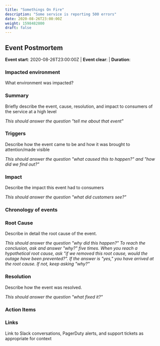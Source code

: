 ```yaml
---
title: "Somethings On Fire"
description: "Some service is reporting 500 errors"
date: 2020-08-26T23:00:00Z
weight: 1598482800
draft: false
---
```


## Event Postmortem
**Event start**: 2020-08-26T23:00:00Z | **Event clear**:  | **Duration**: 

### Impacted environment

What environment was impacted?

### Summary

Briefly describe the event, cause, resolution, and impact to consumers of the service at a high level

_This should answer the question "tell me about that event"_

### Triggers

Describe how the event came to be and how it was brought to attention/made visible

_This should answer the question "what caused this to happen?" and "how did we find out?"_

### Impact

Describe the impact this event had to consumers

_This should answer the question "what did customers see?"_

### Chronology of events


### Root Cause

Describe in detail the root cause of the event. 

_This should answer the question "why did this happen?" To reach the conclusion, ask and answer "why?" five times. When you reach a hypothetical root cause, ask "if we removed this root cause, would the outage have been prevented?". If the answer is "yes," you have arrived at the root cause. If not, keep asking "why?"_

### Resolution

Describe how the event was resolved.

_This should answer the question "what fixed it?"_

### Action Items


### Links
Link to Slack conversations, PagerDuty alerts, and support tickets as appropriate for context
